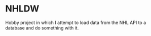 # NHLDW
Hobby project in which I attempt to load data from the NHL API to a database and do something with it. 
